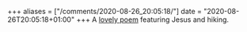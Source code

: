 +++
aliases = ["/comments/2020-08-26_20:05:18/"]
date = "2020-08-26T20:05:18+01:00"
+++
 A [lovely poem](http://www.renewalinthewilderness.org/blog/2020/8/23/a-hike?utm_source=RITW+Newsletters&utm_campaign=714a85449b-EMAIL_CAMPAIGN_2020_04_29_04_11_COPY_01&utm_medium=email&utm_term=0_067f3acfc8-714a85449b-68038329) featuring Jesus and hiking.
